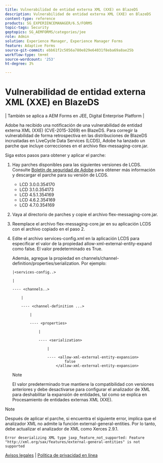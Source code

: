 ```yaml
---
title: Vulnerabilidad de entidad externa XML (XXE) en BlazeDS
description: Vulnerabilidad de entidad externa XML (XXE) en BlazeDS
content-type: reference
products: SG_EXPERIENCEMANAGER/6.5/FORMS
topic-tags: Security
geptopics: SG_AEMFORMS/categories/jee
role: Admin
solution: Experience Manager, Experience Manager Forms
feature: Adaptive Forms
source-git-commit: ebb61f2c5056a780e829e64031f8eba69a8ae25b
workflow-type: tm+mt
source-wordcount: '253'
ht-degree: 3%

---
```


# Vulnerabilidad de entidad externa XML (XXE) en BlazeDS

| También se aplica a AEM Forms en JEE, Digital Enterprise Platform |

Adobe ha recibido una notificación de una vulnerabilidad de entidad externa XML (XXE) (CVE-2015-3269) en BlazeDS. Para corregir la vulnerabilidad de forma retrospectiva en las distribuciones de BlazeDS incrustadas en LiveCycle Data Services (LCDS), Adobe ha lanzado un parche que incluye correcciones en el archivo flex-messaging-core.jar.

Siga estos pasos para obtener y aplicar el parche:

1. Hay parches disponibles para las siguientes versiones de LCDS. Consulte [Boletín de seguridad de Adobe](https://chl-author-preview.corp.adobe.com/content/help/en/security/products/livecycleds/apsb15-20.html) para obtener más información y descargar el parche para su versión de LCDS.

   * LCD 3.0.0.354170
   * LCD 3.1.0.354173
   * LCD 4.5.1.354169
   * LCD 4.6.2.354169
   * LCD 4.7.0.354169

1. Vaya al directorio de parches y copie el archivo flex-messaging-core.jar.

1. Reemplace el archivo flex-messaging-core.jar en su aplicación LCDS con el archivo copiado en el paso 2.

1. Edite el archivo services-config.xml en la aplicación LCDS para especificar el valor de la propiedad allow-xml-external-entity-expand como false. El valor predeterminado es True.

   Además, agregue la propiedad en channels/channel-definition/properties/serialization. Por ejemplo:

   ```
   |<services-config..>
   
   |
   
   ---- <channels..>
   
       |
   
       ---- <channel-definition ...>
   
           |
   
           ---- <properties>
   
               |
   
               ---- <serialization>
   
                   |
   
                   ---- <allow-xml-external-entity-expansion>
                           false
                       </allow-xml-external-entity-expansion>
   ```

   >[!NOTE]
   >
   >El valor predeterminado true mantiene la compatibilidad con versiones anteriores y debe desactivarse para configurar el analizador de XML para deshabilitar la expansión de entidades, tal como se explica en Procesamiento de entidades externas XML (XXE).

>[!NOTE]
>
>Después de aplicar el parche, si encuentra el siguiente error, implica que el analizador XML no admite la función external-general-entities. Por lo tanto, debe actualizar el analizador de XML como Xerces 2.9.1.

```Error deserializing XML type jaxp_feature_not_supported: Feature "http://xml.org/sax/features/external-general-entities" is not supported```

[Avisos legales](https://chl-author-preview.corp.adobe.com/content/help/en/legal/legal-notices.html)    |    [Política de privacidad en línea](https://www.adobe.com/es/privacy.html)